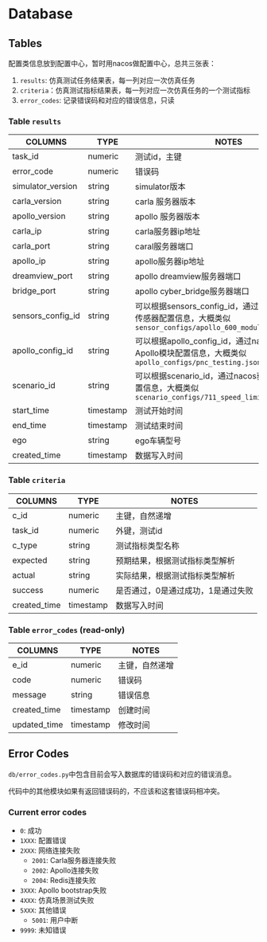# Database

## Tables

配置类信息放到配置中心，暂时用nacos做配置中心，总共三张表：
1. `results`: 仿真测试任务结果表，每一列对应一次仿真任务
2. `criteria`：仿真测试指标结果表，每一列对应一次仿真任务的一个测试指标
3. `error_codes`: 记录错误码和对应的错误信息，只读

### Table `results`
|    COLUMNS   | TYPE | NOTES |
| ----------- | ----------- | ----------- |
| task_id| numeric| 测试id，主键|
| error_code| numeric| 错误码|
| simulator_version| string| simulator版本|
| carla_version | string | carla 服务器版本 |
| apollo_version| string| apollo 服务器版本|
| carla_ip | string | carla服务器ip地址 |
| carla_port| string| caral服务器端口|
| apollo_ip| string|  apollo服务器ip地址|
| dreamview_port| string| apollo dreamview服务器端口|
| bridge_port| string| apollo cyber_bridge服务器端口|
| sensors_config_id| string| 可以根据sensors_config_id，通过nacos获取完整的传感器配置信息，大概类似`sensor_configs/apollo_600_modular_testing.json`|
| apollo_config_id| string| 可以根据apollo_config_id，通过nacos获取完整的Apollo模块配置信息，大概类似`apollo_configs/pnc_testing.json`|
| scenario_id| string| 可以根据scenario_id，通过nacos获取完整的场景配置信息，大概类似`scenario_configs/711_speed_limit_cfg.xml`|
| start_time | timestamp| 测试开始时间|
| end_time| timestamp| 测试结束时间|
| ego| string| ego车辆型号|
| created_time| timestamp | 数据写入时间|

### Table `criteria`
|    COLUMNS   | TYPE | NOTES |
| ----------- | ----------- | ----------- |
| c_id| numeric| 主键，自然递增|
| task_id| numeric | 外键，测试id|
| c_type| string| 测试指标类型名称|
| expected| string| 预期结果，根据测试指标类型解析|
| actual| string| 实际结果，根据测试指标类型解析|
| success| numeric| 是否通过，0是通过成功，1是通过失败|
| created_time| timestamp | 数据写入时间|

### Table `error_codes` (read-only)
|    COLUMNS   | TYPE | NOTES |
| ----------- | ----------- | ----------- |
| e_id | numeric| 主键，自然递增|
| code | numeric | 错误码 |
| message| string | 错误信息|
| created_time| timestamp | 创建时间|
| updated_time| timestamp | 修改时间|


## Error Codes
`db/error_codes.py`中包含目前会写入数据库的错误码和对应的错误消息。

代码中的其他模块如果有返回错误码的，不应该和这套错误码相冲突。

### Current error codes
- `0`: 成功
- `1XXX`: 配置错误
- `2XXX`: 网络连接失败
    - `2001`: Carla服务器连接失败
    - `2002`: Apollo连接失败
    - `2004`: Redis连接失败
- `3XXX`: Apollo bootstrap失败
- `4XXX`: 仿真场景测试失败
- `5XXX`: 其他错误
    - `5001`: 用户中断
- `9999`: 未知错误
